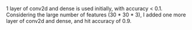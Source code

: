 1 layer of conv2d and dense is used initially, with accuracy < 0.1. Considering the large number of features (30 * 30 * 3), I added one more layer of conv2d and dense, and hit accuracy of 0.9.